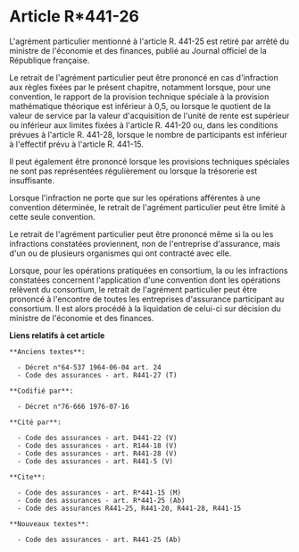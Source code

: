 # Article R*441-26

L'agrément particulier mentionné à l'article R. 441-25 est retiré par arrêté du ministre de l'économie et des finances,
publié au Journal officiel de la République française.

Le retrait de l'agrément particulier peut être prononcé en cas d'infraction aux règles fixées par le présent chapitre,
notamment lorsque, pour une convention, le rapport de la provision technique spéciale à la provision mathématique théorique
est inférieur à 0,5, ou lorsque le quotient de la valeur de service par la valeur d'acquisition de l'unité de rente est
supérieur ou inférieur aux limites fixées à l'article R. 441-20 ou, dans les conditions prévues à l'article R. 441-28,
lorsque le nombre de participants est inférieur à l'effectif prévu à l'article R. 441-15.

Il peut également être prononcé lorsque les provisions techniques spéciales ne sont pas représentées régulièrement ou lorsque
la trésorerie est insuffisante.

Lorsque l'infraction ne porte que sur les opérations afférentes à une convention déterminée, le retrait de l'agrément
particulier peut être limité à cette seule convention.

Le retrait de l'agrément particulier peut être prononcé même si la ou les infractions constatées proviennent, non de
l'entreprise d'assurance, mais d'un ou de plusieurs organismes qui ont contracté avec elle.

Lorsque, pour les opérations pratiquées en consortium, la ou les infractions constatées concernent l'application d'une
convention dont les opérations relèvent du consortium, le retrait de l'agrément particulier peut être prononcé à l'encontre
de toutes les entreprises d'assurance participant au consortium. Il est alors procédé à la liquidation de celui-ci sur
décision du ministre de l'économie et des finances.

**Liens relatifs à cet article**

	**Anciens textes**:

	  - Décret n°64-537 1964-06-04 art. 24
	  - Code des assurances - art. R441-27 (T)

	**Codifié par**:

	  - Décret n°76-666 1976-07-16

	**Cité par**:

	  - Code des assurances - art. D441-22 (V)
	  - Code des assurances - art. R144-18 (V)
	  - Code des assurances - art. R441-28 (V)
	  - Code des assurances - art. R441-5 (V)

	**Cite**:

	  - Code des assurances - art. R*441-15 (M)
	  - Code des assurances - art. R*441-25 (Ab)
	  - Code des assurances R441-25, R441-20, R441-28, R441-15

	**Nouveaux textes**:

	  - Code des assurances - art. R441-25 (Ab)
